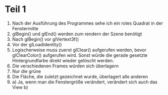 # Teil 1

1. Nach der Ausführung des Programmes sehe ich ein rotes Quadrat in der Fenstermitte
2. glBegin() und glEnd() werden zum rendern der Szene benötigt
3. Nach glBegin() vor glVertext3f()
4. Vor der glLoadIdentity()
5. Logischerweise muss zuerst glClear() aufgerufen werden, bevor glClearColor() aufgerufen wird. Sonst würde die gerade gesetzte Hintergrundfarbe direkt wieder gelöscht werden.
6. Die verschiedenen Frames würden sich überlagern
7. Nur die grüne
8. Die Fläche, die zuletzt gezeichnet wurde, überlagert alle anderen
9. a) Ja, wenn man die Fenstergröße verändert, verändert sich auch das View
   b)

